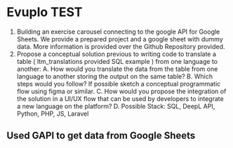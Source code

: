 # Evuplo TEST

1. Building an exercise carousel connecting to the google API for Google Sheets. We
provide a prepared project and a google sheet with dummy data. More information
is provided over the Github Repository provided.
2. Propose a conceptual solution previous to writing code to translate a table
( ltm_translations provided SQL example ) from one language to another:
	A. How would you translate the data from the table from one language to
	another storing the output on the same table?
	B. Which steps would you follow? If possible sketch a conceptual
	programmatic flow using figma or similar.
	C. How would you propose the integration of the solution in a UI/UX flow that
	can be used by developers to integrate a new language on the platform?
	D. Possible Stack: SQL, DeepL API, Python, PHP, JS, Laravel

## Used GAPI to get data from Google Sheets



